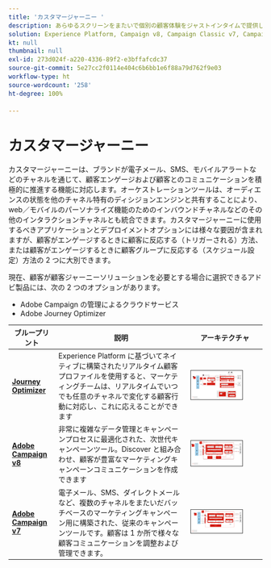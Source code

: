 ```yaml
---
title: 'カスタマージャーニー '
description: あらゆるスクリーンをまたいで個別の顧客体験をジャストインタイムで提供します。
solution: Experience Platform, Campaign v8, Campaign Classic v7, Campaign Standard, Journey Optimizer
kt: null
thumbnail: null
exl-id: 273d024f-a220-4336-89f2-e3bffafcdc37
source-git-commit: 5e27cc2f0114e404c6b6bb1e6f88a79d762f9e03
workflow-type: ht
source-wordcount: '258'
ht-degree: 100%

---
```


# カスタマージャーニー

カスタマージャーニーは、ブランドが電子メール、SMS、モバイルアラートなどのチャネルを通じて、顧客エンゲージおよび顧客とのコミュニケーションを積極的に推進する機能に対応します。オーケストレーションツールは、オーディエンスの状態を他のチャネル特有のディシジョンエンジンと共有することにより、web／モバイルのパーソナライズ機能のためのインバウンドチャネルなどのその他のインタラクションチャネルとも統合できます。カスタマージャーニーに使用するべきアプリケーションとデプロイメントオプションには様々な要因が含まれますが、顧客がエンゲージするときに顧客に反応する（トリガーされる）方法、または顧客がエンゲージするときに顧客グループに反応する（スケジュール設定）方法の 2 つに大別できます。

現在、顧客が顧客ジャーニーソリューションを必要とする場合に選択できるアドビ製品には、次の 2 つのオプションがあります。

<ul><li>Adobe Campaign の管理によるクラウドサービス</li><li>Adobe Journey Optimizer</li></ul>

| ブループリント | 説明 | アーキテクチャ |
|---|---|---|
| **[Journey Optimizer](journey-optimizer.md)** | Experience Platform に基づいてネイティブに構築されたリアルタイム顧客プロファイルを使用すると、マーケティングチームは、リアルタイムでいつでも任意のチャネルで変化する顧客行動に対応し、これに応えることができます | <img src="assets/ajo-architecture.svg" alt="Journey Optimizer ブループリントの参照アーキテクチャ" style="width:75%; border:1px solid #4a4a4a" /> |
| **[Adobe Campaign v8](campaign-v8.md)** | 非常に複雑なデータ管理とキャンペーンプロセスに最適化された、次世代キャンペーンツール。Discover と組み合わせ、顧客が豊富なマーケティングキャンペーンコミュニケーションを作成できます | <img src="assets/campaign-v8-architecture.svg" alt="Campaign v8 ブループリントの参照アーキテクチャ" style="width:75%; border:1px solid #4a4a4a" /> |
| **[Adobe Campaign v7](campaign-v7.md)** | 電子メール、SMS、ダイレクトメールなど、複数のチャネルをまたいだバッチベースのマーケティングキャンペーン用に構築された、従来のキャンペーンツールです。顧客は 1 か所で様々な顧客コミュニケーションを調整および管理できます。 | <img src="assets/campaign-v7-architecture.svg" alt="Campaign v7 ブループリントの参照アーキテクチャ" style="width:75%; border:1px solid #4a4a4a" /> |
